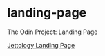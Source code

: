 # landing-page
The Odin Project: Landing Page

[Jettology Landing Page](file:////home/bisain/Documents/Programming/TOP/landing-page/index.html)
